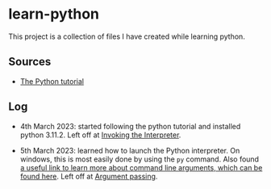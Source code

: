 # learn-python

This project is a collection of files I have created while learning python.

## Sources

- [The Python tutorial](https://docs.python.org/3/tutorial/)

## Log

- 4th March 2023: started following the python tutorial and installed python
  3.11.2. Left off at [Invoking the
  Interpreter](https://docs.python.org/3/tutorial/interpreter.html#invoking-the-interpreter).

- 5th March 2023: learned how to launch the Python interpreter. On windows, this
  is most easily done by using the `py` command. Also found [a useful link to
  learn more about command line arguments, which can be found
  here](https://docs.python.org/3/using/cmdline.html#command-line-and-environment).
  Left off at [Argument
  passing](https://docs.python.org/3/tutorial/interpreter.html#argument-passing).
